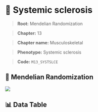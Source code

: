 # 🧪 Systemic sclerosis

> **Root:** Mendelian Randomization

> **Chapter:** 13  

> **Chapter name:** Musculoskeletal

> **Phenotype:** Systemic sclerosis  

> **Code:** `M13_SYSTSLCE`

## 🧬 Mendelian Randomization  

<img src="/MR/Figures/Forward/M13_SYSTSLCE.png"/>

## 📊 Data Table

<CsvTableMRF src="/MR/Data/Forward/M13_SYSTSLCE.csv"/>
